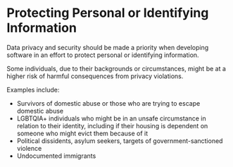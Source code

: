 # Protecting Personal or Identifying Information

Data privacy and security should be made a priority when developing software in
an effort to protect personal or identifying information.

Some individuals, due to their backgrounds or circumstances, might be at a
higher risk of harmful consequences from privacy violations.

Examples include:

- Survivors of domestic abuse or those who are trying to escape domestic abuse
- LGBTQIA+ individuals who might be in an unsafe circumstance in relation to their identity, including if their housing is dependent on someone who might evict them because of it
- Political dissidents, asylum seekers, targets of government-sanctioned
  violence
- Undocumented immigrants
